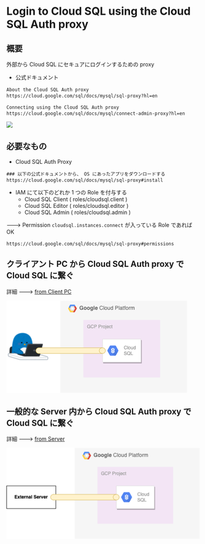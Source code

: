 # Login to Cloud SQL using the Cloud SQL Auth proxy

## 概要

外部から Cloud SQL にセキュアにログインするための proxy

+ 公式ドキュメント

```
About the Cloud SQL Auth proxy
https://cloud.google.com/sql/docs/mysql/sql-proxy?hl=en
```
```
Connecting using the Cloud SQL Auth proxy
https://cloud.google.com/sql/docs/mysql/connect-admin-proxy?hl=en
```

![](https://cloud.google.com/sql/images/proxyconnection.svg)

## 必要なもの

+ Cloud SQL Auth Proxy

```
### 以下の公式ドキュメントから、 OS にあったアプリをダウンロードする
https://cloud.google.com/sql/docs/mysql/sql-proxy#install
```

+ IAM にて以下のどれか 1 つの Role を付与する
  + Cloud SQL Client ( roles/cloudsql.client )
  + Cloud SQL Editor ( roles/cloudsql.editor )
  + Cloud SQL Admin ( roles/cloudsql.admin )

---> Permission `cloudsql.instances.connect` が入っている Role であれば OK

```
https://cloud.google.com/sql/docs/mysql/sql-proxy#permissions
```

## クライアント PC から Cloud SQL Auth proxy で Cloud SQL に繋ぐ

詳細 ---> [from Client PC](./client-pc/)

![](./client-pc/01.png)

## 一般的な Server 内から Cloud SQL Auth proxy で Cloud SQL に繋ぐ

詳細 ---> [from Server](./server/)

![](./server/01.png)
